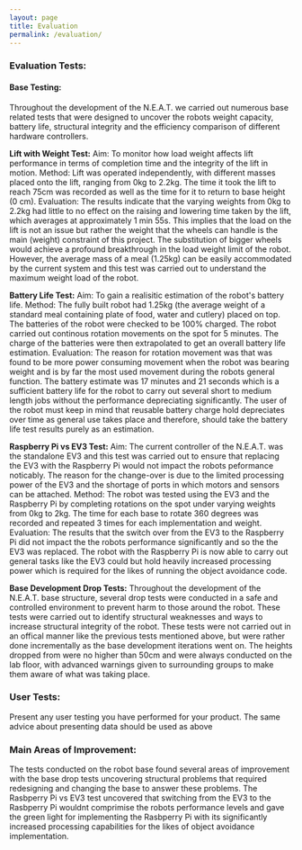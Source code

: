 ```yaml
---
layout: page
title: Evaluation
permalink: /evaluation/
---
```

### Evaluation Tests: 
#### Base Testing:
  Throughout the development of the N.E.A.T. we carried out numerous base related tests that were designed to uncover the robots weight capacity, battery life, structural integrity and the efficiency comparison of different hardware controllers.
  
  **Lift with Weight Test:**
  Aim: To monitor how load weight affects lift performance in terms of completion time and the integrity of the lift in motion.
  Method: Lift was operated independently, with different masses placed onto the lift, ranging from 0kg to 2.2kg. The time it took the lift to reach 75cm was recorded as well as the time for it to return to base height (0 cm).
  Evaluation: The results indicate that the varying weights from 0kg to 2.2kg had little to no effect on the raising and lowering time taken by the lift, which averages at approximately 1 min 55s. This implies that the load on the lift is not an issue but rather the  weight  that  the  wheels  can  handle  is  the  main (weight) constraint of this project. The substitution of bigger wheels would achieve a profound breakthrough in the load weight limit of the robot.  However, the average mass of a meal (1.25kg) can be easily accommodated by the current system and this test was carried out to understand the maximum weight load of the robot.
  
  **Battery Life Test:**
  Aim: To gain a realisitic estimation of the robot's battery life.
  Method: The fully built robot had 1.25kg (the average weight of a standard meal containing plate of food, water and cutlery) placed on top. The batteries of the robot were checked to be 100% charged. The robot carried out continous rotation movements on the spot for 5 minutes. The charge of the batteries were then extrapolated to get an overall battery life estimation.
  Evaluation: The reason for rotation movement was that was found to be more power consuming movement when the robot was bearing weight and is by far the most used movement during the robots general function. The battery estimate was 17 minutes and 21 seconds which is a sufficient battery life for the robot to carry out several short to medium length jobs without the performance depreciating significantly. The user of the robot must keep in mind that reusable battery charge hold depreciates over time as general use takes place and therefore, should take the battery life test results purely as an estimation.
  
  **Raspberry Pi vs EV3 Test:**
  Aim: The current controller of the N.E.A.T. was the standalone EV3 and this test was carried out to ensure that replacing the EV3 with the Raspberry Pi would not impact the robots peformance noticably. The reason for the change-over is due to the limited processing power of the EV3 and the shortage of ports in which motors and sensors can be attached.
  Method: The robot was tested using the EV3 and the Raspberry Pi by completing rotations on the spot under varying weights from 0kg to 2kg. The time for each base to rotate 360 degrees was recorded and repeated 3 times for each implementation and weight.
  Evaluation: The results that the switch over from the EV3 to the Raspberry Pi did not impact the the robots performance significantly and so the the EV3 was replaced. The robot with the Raspberry Pi is now able to carry out general tasks like the EV3 could but hold heavily increased processing power which is required for the likes of running the object avoidance code.
  
  **Base Development Drop Tests:**
  Throughout the development of the N.E.A.T. base structure, several drop tests were conducted in a safe and controlled environment to prevent harm to those around the robot. These tests were carried out to identify structural weaknesses and ways to increase structural integrity of the robot. These tests were not carried out in an offical manner like the previous tests mentioned above, but were rather done incrementally as the base development iterations went on. The heights dropped from were no higher than 50cm and were always conducted on the lab floor, with advanced warnings given to surrounding groups to make them aware of what was taking place. 

### User Tests: 
  Present any user testing you have performed for your product. 
  The same advice about presenting data should be used as above

### Main Areas of Improvement: 
  The tests conducted on the robot base found several areas of improvement with the base drop tests uncovering structural problems that required redesigning and changing the base to answer these problems. The Rasbperry Pi vs EV3 test uncovered that switching from the EV3 to the Rasbperry Pi wouldnt comprimise the robots performance levels and gave the green light for implementing the Rasbperry Pi with its significantly increased processing capabilities for the likes of object avoidance implementation.
